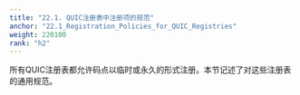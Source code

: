 ```yaml
---
title: "22.1. QUIC注册表中注册项的规范"
anchor: "22.1_Registration_Policies_for_QUIC_Registries"
weight: 220100
rank: "h2"
---
```


所有QUIC注册表都允许码点以临时或永久的形式注册。本节记述了对这些注册表的通用规范。
